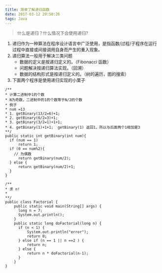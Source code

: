 ```yaml
---
title: 简单了解递归函数
date: 2017-03-12 20:50:26
tags: Java
---
```


> 什么是递归？什么情况下会使用递归?
<!-- more -->

1. 递归作为一种算法在程序设计语言中广泛使用，是指函数/过程/子程序在运行过程中直接或间接调用自身而产生的重入现象。
2. 递归算法一般用于解决三类问题
	- 数据的定义是按递归定义的。（Fibonacci 函数）
	- 问题解决按递归算法实现。（回溯）
	- 数据的结构形式是按递归定义的。（树的遍历，图的搜索）
3. 下面两个程序是使用递归实现的小栗子
  ```
  /**
  * 计算二进制中1的个数
  * N为奇数，二进制中的1的个数等于N/2的个数
  * 例子
  * num =13
  * 1. getBinary(13/2=6)+1;
  * 2. getBinary(6/2=3)+1;
  * 3. getBinary(3/2=1)+1+1;
  * 4. getBinary(1)+1+1;  getBinary(1) 返回1，所以与后面两个1相加是3
  **/
  public static int getBinary(int num){
  	if (num == 1)
  		return 1;
  	if (0 == num%2){
      // 为偶数
  	    return getBinary(num/2);
  	} else {
  	    return getBinary(num/2)+1;
  	}
  }
  ```
  ```
  /**
  * 求 n!
  *
  **/
  public class Factorial {
      public static void main(String[] args) {
  	    long n = 7;
  	    System.out.println();
      }
      public static long doFactorial(long n) {
  	    if (n < 1) {
  		    System.out.println("error");
  		    return 0;
  	    } else if (n == 1 || n ==2 ) {
  			return n;
  	    } else {
  	        return n * doFactorial(n-1);
  	    }
      }
  }
  ```
